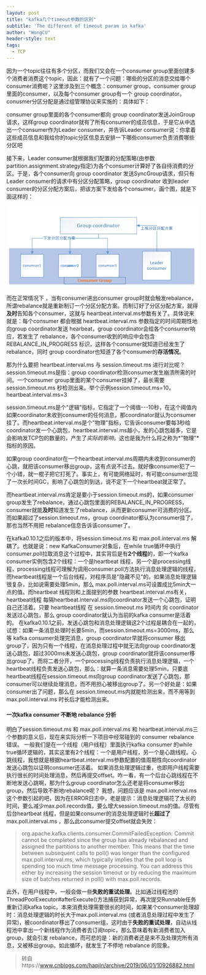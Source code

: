 ```yaml
---
layout: post
title: "kafka几个timeout参数的区别"
subtitle: 'The different of timeout param in kafka'
author: "WongCU"
header-style: text
tags:
  - TCP
---
```




因为一个topic往往有多个分区，而我们又会在一个consumer group里面创建多个消费者消费这个topic，因此：就有了一个问题：哪些的分区的消息交给哪个consumer消费呢？这里涉及到三个概念：consumer group，consumer group里面的consumer，以及每个consumer group有一个 group coordinator。conusmer分区分配是通过组管理协议来实施的：具体如下：

consumer group里面的各个consumer都向 group coordinator发送JoinGroup请求，这样group coordinator就有了所有consumer的成员信息，于是它从中选出一个consumer作为Leader consumer，并告诉Leader consumer说：你拿着这些成员信息和我给你的topic分区信息去安排一下哪些consumer负责消费哪些分区吧

接下来，Leader consumer就根据我们配置的分配策略(由参数partition.assignment.strategy指定)为各个consumer计算好了各自待消费的分区。于是，各个consumer向 group coordinator 发送SyncGroup请求，但只有Leader consumer的请求中有分区分配策略，group coordinator 收到leader consumer的分区分配方案后，把该方案下发给各个consumer。画个图，就是下面这样的：

![img](../img/post/2019-09-11-kafka-timeout1.png)

而在正常情况下 ，当有consumer进出consumer group时就会触发rebalance，所谓rebalance就是重新制订一个分区分配方案。而制订好了分区分配方案，就得**及时**告知各个consumer，这就与 heartbeat.interval.ms参数有关了。具体说来就是：每个consumer 都会根据 heartbeat.interval.ms 参数指定的时间周期性地向group coordinator发送 hearbeat，group coordinator会给各个consumer响应，若发生了 rebalance，各个consumer收到的响应中会包含 REBALANCE_IN_PROGRESS 标识，这样各个consumer就知道已经发生了rebalance，同时 group coordinator也知道了各个consumer的**存活情况**。

那为什么要把 heartbeat.interval.ms 与 session.timeout.ms 进行对比呢？session.timeout.ms是指：group coordinator检测consumer发生崩溃所需的时间。一个consumer group里面的某个consumer挂掉了，最长需要 session.timeout.ms 秒检测出来。举个示例session.timeout.ms=10，heartbeat.interval.ms=3

session.timeout.ms是个"逻辑"指标，它指定了一个阈值---10秒，在这个阈值内如果coordinator未收到consumer的任何消息，那coordinator就认为consumer挂了。而heartbeat.interval.ms是个"物理"指标，它告诉consumer要每3秒给coordinator发一个心跳包，heartbeat.interval.ms越小，发的心跳包越多，它是会影响发TCP包的数量的，产生了*实际的影响*，这也是我为什么将之称为*"物理"*指标的原因。

如果group coordinator在一个heartbeat.interval.ms周期内未收到consumer的心跳，就把该consumer移出group，这有点说不过去。就好像consumer犯了一个小错，就一棍子把它打死了。事实上，有可能网络延时，有可能consumer出现了一次长时间GC，影响了心跳包的到达，说不定下一个heartbeat就正常了。

而heartbeat.interval.ms肯定是要小于session.timeout.ms的，如果consumer group发生了rebalance，通过心跳包里面的REBALANCE_IN_PROGRESS，consumer就能**及时**知道发生了rebalance，从而更新consumer可消费的分区。而如果超过了session.timeout.ms，group coordinator都认为consumer挂了，那也当然不用把 rebalance信息告诉该consumer了。

在kafka0.10.1之后的版本中，将session.timeout.ms 和 max.poll.interval.ms 解耦了。也就是说：new KafkaConsumer对象后，在while true循环中执行consumer.poll拉取消息这个过程中，其实背后是有**2个线程**的，即一个kafka consumer实例包含2个线程：一个是heartbeat 线程，另一个是processing线程，processing线程可理解为调用consumer.poll方法执行消息处理逻辑的线程，而heartbeat线程是一个后台线程，对程序员是"隐藏不见"的。如果消息处理逻辑很复杂，比如说需要处理5min，那么 max.poll.interval.ms可设置成比5min大一点的值。而heartbeat 线程则和上面提到的参数 heartbeat.interval.ms有关，heartbeat线程 每隔heartbeat.interval.ms向coordinator发送一个心跳包，证明自己还活着。只要 heartbeat线程 在 session.timeout.ms 时间内 向 coordinator发送过心跳包，那么 group coordinator就认为当前的kafka consumer是活着的。
在kafka0.10.1之前，发送心跳包和消息处理逻辑这2个过程是耦合在一起的，试想：如果一条消息处理时长要5min，而session.timeout.ms=3000ms，那么等 kafka consumer处理完消息，group coordinator早就将consumer 移出group了，因为只有一个线程，在消息处理过程中就无法向group coordinator发送心跳包，超过3000ms未发送心跳包，group coordinator就将该consumer移出group了。而将二者分开，一个processing线程负责执行消息处理逻辑，一个heartbeat线程负责发送心跳包，那么：就算一条消息需要处理5min，只要底heartbeat线程在session.timeout.ms向group coordinator发送了心跳包，那consumer可以继续处理消息，而不用担心被移出group了。另一个好处是：如果consumer出了问题，那么在 session.timeout.ms内就能检测出来，而不用等到 max.poll.interval.ms 时长后才能检测出来。

#### 一次kafka consumer 不断地 rebalance 分析

明白了session.timeout.ms 和 max.poll.interval.ms 和 heartbeat.interval.ms三个参数的意义后，现在来实际分析一下项目中经常碰到的 consumer rebalance 错误。
一般我们是在一个线程（用户线程）里面执行kafka consumer 的while true循环逻辑的，其实这里有2个线程：一个是用户线程，另一个是心跳线程。心跳线程，我想就是根据heartbeat.interval.ms参数配置的值周期性向coordinator发送心跳包以证明consumer还活着。
如果消息处理逻辑过重，也即用户线程需要执行很长的时间处理消息，然后再提交offset。咋一看，有一个后台心跳线程在不断地发送心跳啊，那为什么group coordinator怎么还老是将consumer移出group，然后导致不断地rebalance呢？
我想，问题应该是 max.poll.interval.ms这个参数引起的吧，因为在ERROR日志中，老是提示：消息处理逻辑花了太长的时间，要么减少max.poll.records值，要么增大session.timeout.ms的值。尽管有后台heartbeat 线程，但是如果consumer的消息处理逻辑时长**超过了**max.poll.interval.ms ，那么此consumer提交offset就会失败：

> org.apache.kafka.clients.consumer.CommitFailedException: Commit cannot be completed since the group has already rebalanced and assigned the partitions to another member. This means that the time between subsequent calls to poll() was longer than the configured max.poll.interval.ms, which typically implies that the poll loop is spending too much time message processing. You can address this either by increasing the session timeout or by reducing the maximum size of batches returned in poll() with max.poll.records.

此外，在用户线程中，一般会做一些**失败的重试处理**。比如通过线程池的 ThreadPoolExecutor#afterExecute()方法捕获到异常，再次提交Runnable任务重新订阅kafka topic。本来消费处理需要很长的时间，如果某个consumer处理超时：消息处理逻辑的时长大于max.poll.interval.ms (或者消息处理过程中发生了异常)，被coordinator移出了consumer组，这时由于**失败的重试处理**，自动从线程池中拿出一个新线程作为消费者去订阅topic，那么意味着有新消费者加入group，就会引发 rebalance，而可悲的是：新的消费者还是来不及处理完所有消息，又被移出group。如此循环，就发生了不停地 rebalance 的现象。



> 转自https://www.cnblogs.com/hapjin/archive/2019/06/01/10926882.html

